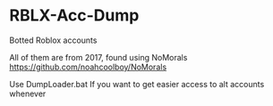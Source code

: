 # RBLX-Acc-Dump
Botted Roblox accounts

All of them are from 2017, found using NoMorals https://github.com/noahcoolboy/NoMorals

Use DumpLoader.bat     If you want to get easier access to alt accounts whenever
